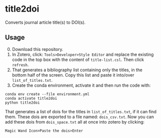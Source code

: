 # title2doi
Converts journal article title(s) to DOI(s).

## Usage
0. Download this repository.
1. In Zotero, click: `Tools>Developer>Style Editor` and replace the existing code in the top box with the content of `title-list.csl`. Then click `refresh`.
2. That generates a bibliography list containing only the titles, in the bottom half of the screen. Copy this list and paste it into/over `list_of_titles.txt`.
3. Create the conda environment, activate it and then run the code with:
```
conda env create --file environment.yml
conda activate title2doi
python title2doi
```
That generates a list of dois for the titles in `list_of_titles.txt`, if it can find them. These dois are exported to a file named: `dois_csv.txt`. Now you can add these dois from `dois_space.txt` all at once into zotero by clicking:
```
Magic Wand Icon>Paste the dois>Enter
```
